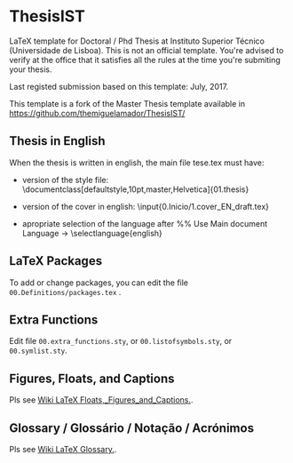 ThesisIST
=========

LaTeX template for Doctoral / Phd Thesis at Instituto Superior Técnico (Universidade de Lisboa). This is not an official template. You're advised to verify at the office that it satisfies all the rules at the time you're submiting your thesis.

Last registed submission based on this template: July, 2017.

This template is a fork of the Master Thesis template available in
https://github.com/themiguelamador/ThesisIST/


Thesis in English
----------------

When the thesis is written in english, the main file tese.tex must have:

* version of the style file: \documentclass[defaultstyle,10pt,master,Helvetica]{01.thesis}

* version of the cover in english: \input{0.Inicio/1.cover_EN_draft.tex}

* apropriate selection of the language after %% Use Main document Language -> \selectlanguage{english}

LaTeX Packages
--------------

To add or change packages, you can edit the file `00.Definitions/packages.tex` .

Extra Functions
------------

Edit file `00.extra_functions.sty`, or `00.listofsymbols.sty`, or `00.symlist.sty`.

Figures, Floats, and Captions
------------

Pls see [Wiki LaTeX Floats,_Figures_and_Captions.](https://en.wikibooks.org/wiki/LaTeX/Floats,_Figures_and_Captions).


Glossary / Glossário / Notação / Acrónimos
-----------

Pls see [Wiki LaTeX Glossary.](https://en.wikibooks.org/wiki/LaTeX/Glossary).


